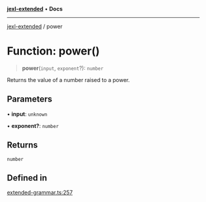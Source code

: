 [**jexl-extended**](../README.md) • **Docs**

***

[jexl-extended](../globals.md) / power

# Function: power()

> **power**(`input`, `exponent`?): `number`

Returns the value of a number raised to a power.

## Parameters

• **input**: `unknown`

• **exponent?**: `number`

## Returns

`number`

## Defined in

[extended-grammar.ts:257](https://github.com/nikoraes/jexl-extended/blob/0d088073b18839315bb7964d107cdd49b0d074cd/src/extended-grammar.ts#L257)
